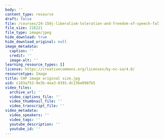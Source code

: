 ```yaml
---
body: ''
content_type: resource
draft: false
file: /courses/24-150j-liberalism-toleration-and-freedom-of-speech-fall-2023/chp-image-original-size.jpg
file_size: 216221
file_type: image/jpeg
hide_download: true
hide_download_original: null
image_metadata:
  caption: ''
  credit: ''
  image-alt: ''
learning_resource_types: []
license: https://creativecommons.org/licenses/by-nc-sa/4.0/
resourcetype: Image
title: CHP image original size.jpg
uid: c103a752-9e3b-4ea3-8391-dc236e0907b5
video_files:
  archive_url: ''
  video_captions_file: ''
  video_thumbnail_file: ''
  video_transcript_file: ''
video_metadata:
  video_speakers: ''
  video_tags: ''
  youtube_description: ''
  youtube_id: ''
---
```

